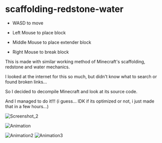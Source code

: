 # scaffolding-redstone-water

* WASD to move

* Left Mouse to place block

* Middle Mouse to place extender block

* Right Mouse to break block

This is made with similar working method of Minecraft's scaffolding, redstone and water mechanics.

I looked at the internet for this so much, but didn't know what to search or found broken links...

So I decided to decompile Minecraft and look at its source code.

And I managed to do it!!! (i guess... IDK if its optimized or not, i just made that in a few hours...)

![Screenshot_2](https://user-images.githubusercontent.com/51776847/207463559-01fd1aa7-35ca-4eaa-87a9-05a616c52754.png)

![Animation](https://user-images.githubusercontent.com/51776847/207463544-a7002803-90e3-45a9-bf95-40ec561c476c.gif)

![Animation2](https://user-images.githubusercontent.com/51776847/207463586-1f5691c4-995c-4038-9d4d-c9aae91fed83.gif)
![Animation3](https://user-images.githubusercontent.com/51776847/207463900-efa2b64f-2515-40b0-8dea-a8ad9ad36cbf.gif)
